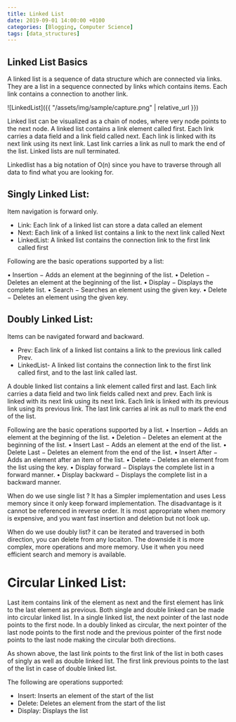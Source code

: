 ```yaml
---
title: Linked List
date: 2019-09-01 14:00:00 +0100
categories: [Blogging, Computer Science]
tags: [data_structures]
---
```


## Linked List Basics

A linked list is a sequence of data structure which are connected via links. They are a list in a sequence connected by links which contains items. Each link contains a connection to another link.

![LinkedList]({{ "/assets/img/sample/capture.png" | relative_url }})

Linked list can be visualized as a chain of nodes, where very node points to the next node. A linked list contains a link element called first. Each link carries a data field and a link field called next. Each link is linked with its next link using its next link. Last link carries a link as null to mark the end of the list. Linked lists are null terminated.

Linkedlist has a big notation of O(n) since you have to traverse through all data to find what you are looking for.

## Singly Linked List:

Item navigation is forward only.

-	Link: Each link of a linked list can store a data called an element
-	Next: Each link of a linked list contains a link to the next link called Next
-	LinkedList: A linked list contains the connection link to the first link called first

Following are the basic operations supported by a list:

•	Insertion − Adds an element at the beginning of the list.
•	Deletion − Deletes an element at the beginning of the list.
•	Display − Displays the complete list.
•	Search − Searches an element using the given key.
•	Delete − Deletes an element using the given key.

## Doubly Linked List:

Items can be navigated forward and backward.

-	Prev: Each link of a linked list contains a link to the previous link called Prev.
-	LinkedList- A linked list contains the connection link to the first link called first, and to the last link called last.

A double linked list contains a link element called first and last. Each link carries a data field and two link fields called next and prev. Each link is linked with its next link using its next link. Each link is linked with its previous link using its previous link. The last link carries al ink as null to mark the end of the list.

Following are the basic operations supported by a list.
•	Insertion − Adds an element at the beginning of the list.
•	Deletion − Deletes an element at the beginning of the list.
•	Insert Last − Adds an element at the end of the list.
•	Delete Last − Deletes an element from the end of the list.
•	Insert After − Adds an element after an item of the list.
•	Delete − Deletes an element from the list using the key.
•	Display forward − Displays the complete list in a forward manner.
•	Display backward − Displays the complete list in a backward manner.


When do we use single list ? It has a Simpler implementation and uses Less memory since it only keep forward implementation. The disadvantage is it cannot be referenced in reverse order. It is most appropriate when memory is expensive, and you want fast insertion and deletion but not look up.

When do we use doubly list? it can be iterated and traversed in both direction, you can delete from any locaiton. The downside it is more complex, more operations and more memory. Use it when you need efficient search and memory is available.

# Circular Linked List:

Last item contains link of the element as next and the first element has link to the last element as previous. Both single and double linked can be made into circular linked list. In a single linked list, the next pointer of the last node points to the first node. In a doubly linked as circular, the next pointer of the last node points to the first node and the previous pointer of the first node points to the last node making the circular both directions.

As shown above, the last link points to the first link of the list in both cases of singly as well as double linked list. The first link previous points to the last of the list in case of double linked list.

The following are operations supported:

-	Insert: Inserts an element of the start of the list
-	Delete: Deletes an element from the start of the list
-	Display: Displays the list
